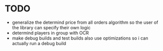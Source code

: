 # TODO

- generalize the determind price from all orders algorithm so the user of the library can specify their own logic
- determind players in group with OCR
- make debug builds and test builds also use optimizations so i can actually run a debug build
